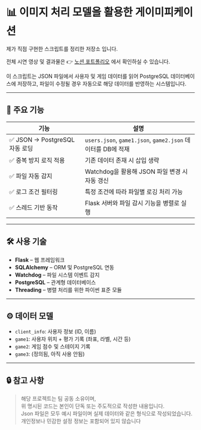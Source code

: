 # 📊 이미지 처리 모델을 활용한 게이미피케이션</br>

제가 직점 구현한 스크립트를 정리한 저장소 입니다.

전체 시연 영상 및 결과물은 👉 [노션 포트폴리오](https://magical-rate-172.notion.site/I-Son-56c028578c5f44ba86fa2b6d245c4b27) 에서 확인하실 수 있습니다.</br>

이 스크립트는 JSON 파일에서 사용자 및 게임 데이터를 읽어 PostgreSQL 데이터베이스에 저장하고, 파일이 수정될 경우 자동으로 해당 데이터를 반영하는 시스템입니다.

---
## 📌 주요 기능

| 기능 | 설명 |
|------|------|
| ✅ JSON → PostgreSQL 자동 로딩 | `users.json`, `game1.json`, `game2.json` 데이터를 DB에 적재 |
| ✅ 중복 방지 로직 적용 | 기존 데이터 존재 시 삽입 생략 |
| ✅ 파일 자동 감지 | Watchdog을 활용해 JSON 파일 변경 시 자동 갱신 |
| ✅ 로그 조건 필터링 | 특정 조건에 따라 파일별 로깅 처리 가능 |
| ✅ 스레드 기반 동작 | Flask 서버와 파일 감시 기능을 병렬로 실행

---
## 🛠️ 사용 기술

- **Flask** –  웹 프레임워크
- **SQLAlchemy** – ORM 및 PostgreSQL 연동
- **Watchdog** – 파일 시스템 이벤트 감지
- **PostgreSQL** – 관계형 데이터베이스
- **Threading** – 병렬 처리를 위한 파이썬 표준 모듈

---
## ⚙️ 데이터 모델

- `client_info`: 사용자 정보 (ID, 이름)
- `game1`: 사용자 위치 + 평가 기록 (좌표, 라벨, 시간 등)
- `game2`: 게임 점수 및 스테이지 기록
- `game3`: (정의됨, 아직 사용 안됨)

---
## 🔒 참고 사항

> 해당 프로젝트는 팀 공동 소유이며,  
> 위 명시된 코드는 본인이 단독 또는 주도적으로 작성한 내용입니다.</br>
> Json 파일은 모두 예시 파일이며 실제 데이터와 같은 형식으로 작성되었습니다.</br>
> 개인정보나 민감한 설정 정보는 포함되어 있지 않습니다
